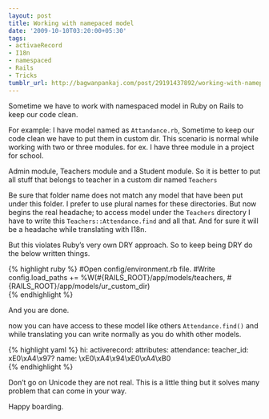 ```yaml
---
layout: post
title: Working with namepaced model
date: '2009-10-10T03:20:00+05:30'
tags:
- activaeRecord
- I18n
- namespaced
- Rails
- Tricks
tumblr_url: http://bagwanpankaj.com/post/29191437892/working-with-namepaced-model
---
```


Sometime we have to work with namespaced model in Ruby on Rails to keep our code clean. 

For example: I have model named as `Attandance.rb`, Sometime to keep our code clean we have to put them in custom dir. This scenario is normal while working with two or three modules. for ex. I have three module in a project for school. 

Admin module, Teachers module and a Student module.  So it is better to put all stuff that belongs to teacher in a custom dir named `Teachers`  

Be sure that folder name does not match any model that have been put under this folder. I prefer to use plural names for these directories.  But now begins the real headache; to access model under the `Teachers` directory I have to write this  `Teachers::Attendance.find` and all that. And for sure it will be a headache while translating with I18n.  

But this violates Ruby’s very own DRY approach.  So to keep being DRY do the below written things. 

{% highlight ruby %}
#Open config/environment.rb file. 
#Write config.load_paths += %W(#{RAILS_ROOT}/app/models/teachers, 
#{RAILS_ROOT}/app/models/ur_custom_dir)  
{% endhighlight %}  

And you are done. 

now you can have access to these model like others `Attendance.find()` and while translating you can write normally as you do whith other models.   

{% highlight yaml %}
hi: 
  activerecord: 
    attributes: 
      attendance: 
        teacher_id: xE0\xA4\x97? 
        name: \xE0\xA4\x94\xE0\xA4\xB0    
{% endhighlight %}

Don’t go on Unicode they are not real.  This is a little thing but it solves many problem that can come in your way.  

Happy boarding.
